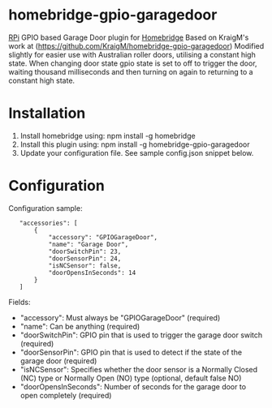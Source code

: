 # homebridge-gpio-garagedoor
[RPi](https://www.raspberrypi.org) GPIO based Garage Door plugin for [Homebridge](https://github.com/nfarina/homebridge)
Based on KraigM's work at (https://github.com/KraigM/homebridge-gpio-garagedoor)
Modified slightly for easier use with Australian roller doors, utilising a constant high state. When changing door state gpio state is set to off to trigger the door, waiting thousand milliseconds and then turning on again to returning to a constant high state.

# Installation

1. Install homebridge using: npm install -g homebridge
2. Install this plugin using: npm install -g homebridge-gpio-garagedoor
3. Update your configuration file. See sample config.json snippet below. 

# Configuration

Configuration sample:

 ```
	"accessories": [
		{
			"accessory": "GPIOGarageDoor",
			"name": "Garage Door",
			"doorSwitchPin": 23,
			"doorSensorPin": 24,
			"isNCSensor": false,
			"doorOpensInSeconds": 14
		}
	]
```

Fields: 

* "accessory": Must always be "GPIOGarageDoor" (required)
* "name": Can be anything (required)
* "doorSwitchPin": GPIO pin that is used to trigger the garage door switch (required)
* "doorSensorPin": GPIO pin that is used to detect if the state of the garage door (required)
* "isNCSensor": Specifies whether the door sensor is a Normally Closed (NC) type or Normally Open (NO) type (optional, default false NO)
* "doorOpensInSeconds": Number of seconds for the garage door to open completely (required)
